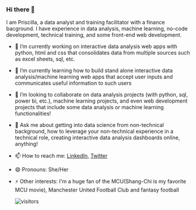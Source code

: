 ### Hi there 👋
I am Priscilla, a data analyst and training facilitator with a finance bacground. I have experience in data analysis, machine learning, no-code development, technical training, and some front-end web development. 


- 🔭 I’m currently working on interactive data analysis web apps with python, html and css that consolidates data from multiple sources such as excel sheets, sql, etc.
- 🌱 I’m currently learning how to build stand alone interactive data analysis/machine learning web apps that accept user inputs and communicates useful information to such users
- 👯 I’m looking to collaborate on data analysis projects (with python, sql, power bi, etc.), machine learning projects, and even web development projects that include some data analysis or machine learning functionalities!
- 💬 Ask me about getting into data science from non-technical background, how to leverage your non-technical experience in a technical role, creating interactive data analysis dashboards online, anything!
- 📫 How to reach me: [LinkedIn](https://www.linkedin.com/in/priscillabaah/), [Twitter](https://twitter.com/ofosua_x)
- 😄 Pronouns: She/Her
- ⚡ Other interests: I'm a huge fan of the MCU(Shang-Chi is my favorite MCU movie), Manchester United Football Club and fantasy football

  ![visitors](https://visitor-badge.glitch.me/badge?page_id=Priscilla-B&left_color=green&right_color=red)
